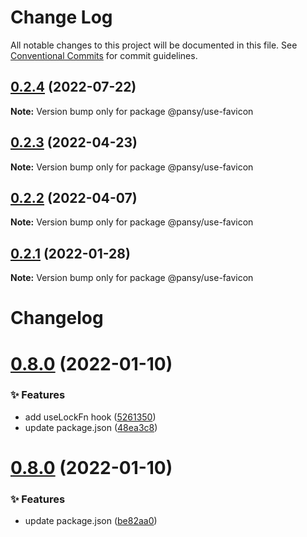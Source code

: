 # Change Log

All notable changes to this project will be documented in this file.
See [Conventional Commits](https://conventionalcommits.org) for commit guidelines.

## [0.2.4](https://github.com/pansyjs/react-hooks/compare/@pansy/use-favicon@0.2.3...@pansy/use-favicon@0.2.4) (2022-07-22)

**Note:** Version bump only for package @pansy/use-favicon





## [0.2.3](https://github.com/pansyjs/react-hooks/compare/@pansy/use-favicon@0.2.2...@pansy/use-favicon@0.2.3) (2022-04-23)

**Note:** Version bump only for package @pansy/use-favicon





## [0.2.2](https://github.com/pansyjs/react-hooks/compare/@pansy/use-favicon@0.2.1...@pansy/use-favicon@0.2.2) (2022-04-07)

**Note:** Version bump only for package @pansy/use-favicon





## [0.2.1](https://github.com/pansyjs/react-hooks/compare/@pansy/use-favicon@0.2.0...@pansy/use-favicon@0.2.1) (2022-01-28)

**Note:** Version bump only for package @pansy/use-favicon





# Changelog

# [0.8.0](https://github.com/pansyjs/react-hooks/compare/v0.7.0...v0.8.0) (2022-01-10)


### ✨ Features

* add useLockFn hook ([5261350](https://github.com/pansyjs/react-hooks/commit/5261350))
* update package.json ([48ea3c8](https://github.com/pansyjs/react-hooks/commit/48ea3c8))

# [0.8.0](https://github.com/pansyjs/react-hooks/compare/v0.7.0...v0.8.0) (2022-01-10)


### ✨ Features

* update package.json ([be82aa0](https://github.com/pansyjs/react-hooks/commit/be82aa0))

